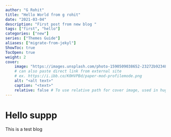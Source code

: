 ```yaml
---
author: "G Rohit"
title: "Hello World from g rohit"
date: "2021-03-04"
description: "First post from new blog "
tags: ["first", "hello"]
categories: ["new"]
series: ["Themes Guide"]
aliases: ["migrate-from-jekyl"]
ShowToc: true
TocOpen: true
weight: 2
cover:
    image: "https://images.unsplash.com/photo-1590509038652-23272b923485?ixid=MXwxMjA3fDB8MHxwaG90by1wYWdlfHx8fGVufDB8fHw%3D&ixlib=rb-1.2.1&auto=format&fit=crop&w=1350&q=80"
    # can also paste direct link from external site
    # ex. https://i.ibb.co/K0HVPBd/paper-mod-profilemode.png
    alt: "<alt text>"
    caption: "<text>"
    relative: false # To use relative path for cover image, used in hugo Page-bundles
---
```


# Hello suppp

This is a test blog

